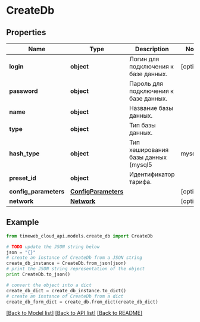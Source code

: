 # CreateDb


## Properties
Name | Type | Description | Notes
------------ | ------------- | ------------- | -------------
**login** | **object** | Логин для подключения к базе данных. | [optional] 
**password** | **object** | Пароль для подключения к базе данных. | 
**name** | **object** | Название базы данных. | 
**type** | **object** | Тип базы данных. | 
**hash_type** | **object** | Тип хеширования базы данных (mysql5 | mysql | postgres). | [optional] 
**preset_id** | **object** | Идентификатор тарифа. | 
**config_parameters** | [**ConfigParameters**](ConfigParameters.md) |  | [optional] 
**network** | [**Network**](Network.md) |  | [optional] 

## Example

```python
from timeweb_cloud_api.models.create_db import CreateDb

# TODO update the JSON string below
json = "{}"
# create an instance of CreateDb from a JSON string
create_db_instance = CreateDb.from_json(json)
# print the JSON string representation of the object
print CreateDb.to_json()

# convert the object into a dict
create_db_dict = create_db_instance.to_dict()
# create an instance of CreateDb from a dict
create_db_form_dict = create_db.from_dict(create_db_dict)
```
[[Back to Model list]](../README.md#documentation-for-models) [[Back to API list]](../README.md#documentation-for-api-endpoints) [[Back to README]](../README.md)


